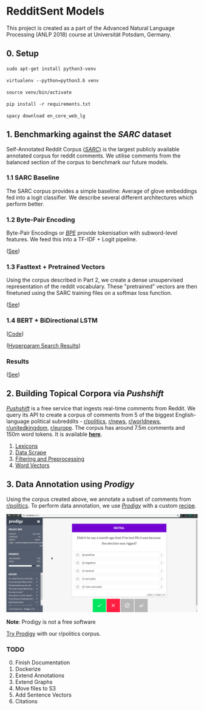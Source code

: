# RedditSent Models

This project is created as a part of the Advanced Natural Language Processing (ANLP 2018) course at Universität Potsdam, Germany.   


## 0. Setup

`sudo apt-get install python3-venv`

`virtualenv --python=python3.6 venv`

`source venv/bin/activate`

`pip install -r requirements.txt`

`spacy download en_core_web_lg`

## 1. Benchmarking against the *SARC* dataset 

Self-Annotated Reddit Corpus [(*SARC*)](https://github.com/NLPrinceton/SARC) is the largest publicly available annotated corpus for reddit comments. We utilise comments from the balanced section of the corpus to benchmark our future models. 

### 1.1 SARC Baseline
The SARC corpus provides a simple baseline: Average of glove embeddings fed into a logit classifier. We describe several different architectures which perform better. 

### 1.2 Byte-Pair Encoding
Byte-Pair Encodings or [*BPE*](https://github.com/bheinzerling/bpemb) provide tokenisation with subword-level features. We feed this into a TF-IDF + Logit pipeline. 

([See](utils/classifiers/baseline+subword.ipynb))

### 1.3 Fasttext + Pretrained Vectors
Using the corpus described in Part 2, we create a dense unsupervised representation of the reddit vocabulary. These "pretrained" vectors are then finetuned using the SARC training files on a softmax loss function. 

([See](docs/vectors.md))

### 1.4 BERT + BiDirectional LSTM
([Code](utils/classifiers/bert-hp.py))

([Hyperparam Search Results](results/bert_param_selection.txt))


### Results

([See](docs/results.md))


## 2. Building Topical Corpora via *Pushshift*

[*Pushshift*](http://pushshift.io/) is a free service that ingests real-time comments from Reddit. We query its API to create a corpus of comments from 5 of the biggest English-language political subreddits - [r/politics](http://reddit.com/r/politics), [r/news](http://reddit.com/r/news/), [r/worldnews](http://reddit.com/r/worldnews/), [r/unitedkingdom](http://reddit.com/r/unitedkingdom), [r/europe](http://reddit.com/r/europe/). The corpus has around 7.5m comments and  150m word tokens. It is available [**here**](https://tinyurl.com/y5rkylj4).


1. [Lexicons](docs/lexicons.md)
2. [Data Scrape](docs/data.md)
3. [Filtering and Preprocessing](docs/preprocessing.md)
4. [Word Vectors](docs/vectors.md)

## 3. Data Annotation using *Prodigy* 

Using the corpus created above, we annotate a subset of comments from [r/politics](https://reddit.com/r/politics/). To perform data annotation, we use [*Prodigy*](https://prodi.gy/) with a custom [recipe](utils/prodigy/recipe.py). 


![Prodigy](img/prodigy-example.gif)

**Note**: Prodigy is not a free software


[Try Prodigy](https://redditsent-corpus.serveo.net/) with our r/politics corpus. 


### TODO
0. Finish Documentation
1. Dockerize
2. Extend Annotations
3. Extend Graphs
4. Move files to S3
5. Add Sentence Vectors
6. Citations